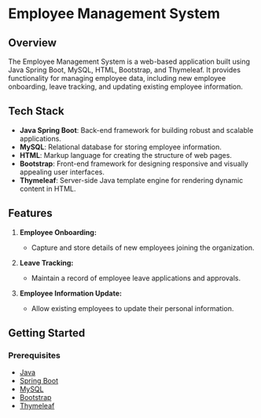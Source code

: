 # Employee Management System

## Overview

The Employee Management System is a web-based application built using Java Spring Boot, MySQL, HTML, Bootstrap, and Thymeleaf. It provides functionality for managing employee data, including new employee onboarding, leave tracking, and updating existing employee information.

## Tech Stack

- **Java Spring Boot**: Back-end framework for building robust and scalable applications.
- **MySQL**: Relational database for storing employee information.
- **HTML**: Markup language for creating the structure of web pages.
- **Bootstrap**: Front-end framework for designing responsive and visually appealing user interfaces.
- **Thymeleaf**: Server-side Java template engine for rendering dynamic content in HTML.

## Features

1. **Employee Onboarding:**
   - Capture and store details of new employees joining the organization.

2. **Leave Tracking:**
   - Maintain a record of employee leave applications and approvals.

3. **Employee Information Update:**
   - Allow existing employees to update their personal information.

## Getting Started

### Prerequisites

- [Java](https://www.oracle.com/java/)
- [Spring Boot](https://spring.io/projects/spring-boot)
- [MySQL](https://www.mysql.com/)
- [Bootstrap](https://getbootstrap.com/)
- [Thymeleaf](https://www.thymeleaf.org/)
